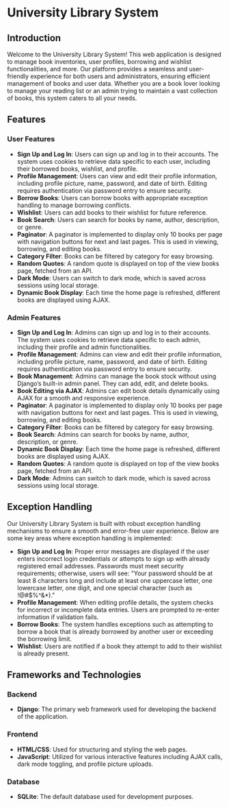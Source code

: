 # University Library System

## Introduction

Welcome to the University Library System! This web application is designed to manage book inventories, user profiles, borrowing and wishlist functionalities, and more. Our platform provides a seamless and user-friendly experience for both users and administrators, ensuring efficient management of books and user data. Whether you are a book lover looking to manage your reading list or an admin trying to maintain a vast collection of books, this system caters to all your needs.

## Features
### User Features
- **Sign Up and Log In**: Users can sign up and log in to their accounts. The system uses cookies to retrieve data specific to each user, including their borrowed books, wishlist, and profile.
- **Profile Management**: Users can view and edit their profile information, including profile picture, name, password, and date of birth. Editing requires authentication via password entry to ensure security.
- **Borrow Books**: Users can borrow books with appropriate exception handling to manage borrowing conflicts.
- **Wishlist**: Users can add books to their wishlist for future reference.
- **Book Search**: Users can search for books by name, author, description, or genre.
- **Paginator**: A paginator is implemented to display only 10 books per page with navigation buttons for next and last pages. This is used in viewing, borrowing, and editing books.
- **Category Filter**: Books can be filtered by category for easy browsing.
- **Random Quotes**: A random quote is displayed on top of the view books page, fetched from an API.
- **Dark Mode**: Users can switch to dark mode, which is saved across sessions using local storage.
- **Dynamic Book Display**: Each time the home page is refreshed, different books are displayed using AJAX.

### Admin Features
- **Sign Up and Log In**: Admins can sign up and log in to their accounts. The system uses cookies to retrieve data specific to each admin, including their profile and admin functionalities.
- **Profile Management**: Admins can view and edit their profile information, including profile picture, name, password, and date of birth. Editing requires authentication via password entry to ensure security.
- **Book Management**: Admins can manage the book stock without using Django’s built-in admin panel. They can add, edit, and delete books.
- **Book Editing via AJAX**: Admins can edit book details dynamically using AJAX for a smooth and responsive experience.
- **Paginator**: A paginator is implemented to display only 10 books per page with navigation buttons for next and last pages. This is used in viewing, borrowing, and editing books.
- **Category Filter**: Books can be filtered by category for easy browsing.
- **Book Search**: Admins can search for books by name, author, description, or genre.
- **Dynamic Book Display**: Each time the home page is refreshed, different books are displayed using AJAX.
- **Random Quotes**: A random quote is displayed on top of the view books page, fetched from an API.
- **Dark Mode**: Admins can switch to dark mode, which is saved across sessions using local storage.

## Exception Handling

Our University Library System is built with robust exception handling mechanisms to ensure a smooth and error-free user experience. Below are some key areas where exception handling is implemented:

- **Sign Up and Log In**: Proper error messages are displayed if the user enters incorrect login credentials or attempts to sign up with already registered email addresses. Passwords must meet security requirements; otherwise, users will see: "Your password should be at least 8 characters long and include at least one uppercase letter, one lowercase letter, one digit, and one special character (such as !@#$%^&*)."
- **Profile Management**: When editing profile details, the system checks for incorrect or incomplete data entries. Users are prompted to re-enter information if validation fails.
- **Borrow Books**: The system handles exceptions such as attempting to borrow a book that is already borrowed by another user or exceeding the borrowing limit.
- **Wishlist**: Users are notified if a book they attempt to add to their wishlist is already present.

## Frameworks and Technologies

### Backend
- **Django**: The primary web framework used for developing the backend of the application.

### Frontend
- **HTML/CSS**: Used for structuring and styling the web pages.
- **JavaScript**: Utilized for various interactive features including AJAX calls, dark mode toggling, and profile picture uploads.

### Database
- **SQLite**: The default database used for development purposes.
